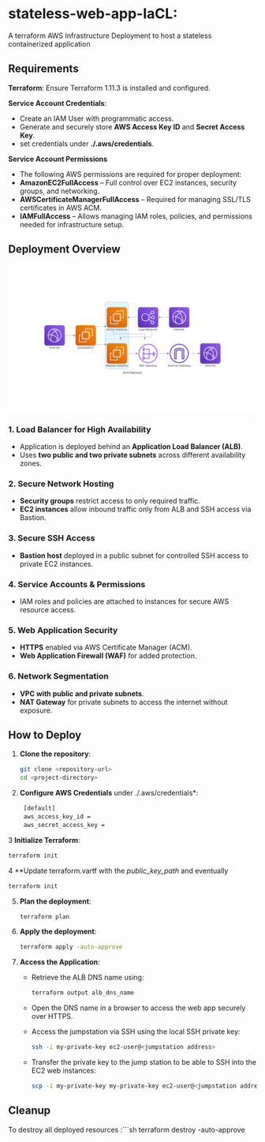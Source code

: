 # stateless-web-app-IaCL: 
A terraform AWS Infrastructure Deployment to host a stateless containerized application 
 
## Requirements
**Terraform**: Ensure Terraform 1.11.3 is installed and configured.

**Service Account Credentials**:

 - Create an IAM User with programmatic access.
 - Generate and securely store **AWS Access Key ID** and **Secret Access Key**.
 - set credentials under **./.aws/credentials**.

**Service Account Permissions**

 - The following AWS permissions are required for proper deployment:
  - **AmazonEC2FullAccess** – Full control over EC2 instances, security groups, and networking.
  - **AWSCertificateManagerFullAccess** – Required for managing SSL/TLS certificates in AWS ACM.
  - **IAMFullAccess** – Allows managing IAM roles, policies, and permissions needed for infrastructure setup.

## Deployment Overview

![Architecture](images/architecture.png)

### 1. Load Balancer for High Availability
- Application is deployed behind an **Application Load Balancer (ALB)**.
- Uses **two public and two private subnets** across different availability zones.

### 2. Secure Network Hosting
- **Security groups** restrict access to only required traffic.
- **EC2 instances** allow inbound traffic only from ALB and SSH access via Bastion.

### 3. Secure SSH Access
- **Bastion host** deployed in a public subnet for controlled SSH access to private EC2 instances.

### 4. Service Accounts & Permissions
- IAM roles and policies are attached to instances for secure AWS resource access.

### 5. Web Application Security
- **HTTPS** enabled via AWS Certificate Manager (ACM).
- **Web Application Firewall (WAF)** for added protection.

### 6. Network Segmentation
- **VPC with public and private subnets**.
- **NAT Gateway** for private subnets to access the internet without exposure.

## How to Deploy
1. **Clone the repository**:
   ```sh
   git clone <repository-url>
   cd <project-directory>
   ```
2. **Configure AWS Credentials** under ./.aws/credentials*:
   ```sh
	[default]
	aws_access_key_id = 
	aws_secret_access_key = 

   ```
3 **Initialize Terraform**:
   ```sh
   terraform init
   ```
4 **Update terraform.vartf with the *public_key_path* and eventually
   ```sh
   terraform init
   ```
5. **Plan the deployment**:
   ```sh
   terraform plan
   ```
6. **Apply the deployment**:
   ```sh
   terraform apply -auto-approve
   ```
7. **Access the Application**:
   - Retrieve the ALB DNS name using:
     ```sh
     terraform output alb_dns_name
     ```
   - Open the DNS name in a browser to access the web app securely over HTTPS.

   - Access the jumpstation via SSH using the local SSH private key:
     ```sh
     ssh -i my-private-key ec2-user@<jumpstation address>
     ```
   - Transfer the private key to the jump station to be able to SSH into the EC2 web instances:
     ```sh
     scp -i my-private-key my-private-key ec2-user@<jumpstation address>:/root/.ssh
     ```     

## Cleanup
To destroy all deployed resources
:```sh
terraform destroy -auto-approve
```

